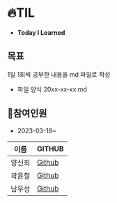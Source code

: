 # 🔥TIL
+ **Today I Learned**

## 목표
1일 1회씩 공부한 내용을 md 파일로 작성
+ 파일 양식 20xx-xx-xx.md

## 🙋‍참여인원
- 2023-03-18~

| 이름 | GITHUB |
| --- | --- |
| 양신희 | [Github](https://github.com/ysheep0906) |
| 곽윤철 | [Github](https://github.com/YunDo-Gi) |
| 남우성 | [Github](https://github.com/WoosungNam) |
